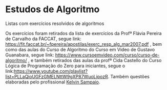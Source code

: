 # Estudos de Algoritmo
Listas com exercícios resolvidos de algoritmos

Os exercícios foram retirados da lista de exercícios da Profª Flávia Pereira de Carvalho da FACCAT, segue link: https://fit.faccat.br/~fpereira/apostilas/exerc_resp_alg_mar2007.pdf , bem como das aulas do Curso de Algoritmo do Curso em Video de Gustavo Guanabara, segue link: https://www.cursoemvideo.com/curso/curso-de-algoritmo/ , e também retirados das aulas da profª Cida Castello do Curso Lógica de Programação do Zero para iniciantes, segue o link:https://www.youtube.com/playlist?list=PLLaQioUGFzGMELNttW9gXP87WuoLjpozR. Também questões elaboradas pelo profissional [Kelvin Sampaio](https://www.linkedin.com/in/kelvinms/).  
